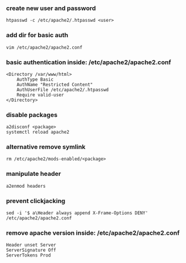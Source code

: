### create new user and password
```
htpasswd -c /etc/apache2/.htpasswd <user>
```

### add dir for basic auth
```
vim /etc/apache2/apache2.conf
```

### basic authentication inside: /etc/apache2/apache2.conf
```
<Directory /var/www/html>
    AuthType Basic
    AuthName "Restricted Content"
    AuthUserFile /etc/apache2/.htpasswd
    Require valid-user
</Directory>
```

### disable packages
```
a2disconf <package>
systemctl reload apache2
```

### alternative remove symlink
```
rm /etc/apache2/mods-enabled/<package>
```

### manipulate header
```
a2enmod headers
```

### prevent clickjacking
```
sed -i '$ a\Header always append X-Frame-Options DENY' /etc/apache2/apache2.conf
```

### remove apache version inside: /etc/apache2/apache2.conf
```
Header unset Server
ServerSignature Off
ServerTokens Prod
```

